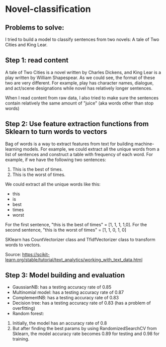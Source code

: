 # Novel-classification

## Problems to solve:
I tried to build a model to classify sentences from two novels: A tale of Two Cities and King Lear. 

## Step 1: read content
A tale of Two Cities is a novel written by Charles Dickens, and King Lear is a play written by William Shapespear. As we could see, the format of these two are very different. For example, play has character names, dialogue, and act/scene designations while novel has relatively longer sentences. 

When I read content from raw data, I also tried to make sure the sentences contain relatively the same amount of "juice" (aka words other than stop words)

## Step 2: Use feature extraction functions from Sklearn to turn words to vectors
Bag of words is a way to extract features from text for building machine-learning models. For example, we could extract all the unique words from a list of sentences and construct a table with frequency of each word. For example, if we have the following two sentences:
1) This is the best of times.
2) This is the worst of times.

We could extract all the unique words like this: 
* this
* is
* best
* times
* worst

For the first sentence, "this is the best of times" = [1, 1, 1, 1,0]. For the second sentence, "this is the worst of times" = [1, 1, 0, 1, 0]

SKlearn has CountVectorizer class and TfidfVectorizer class to transform words to vectors. 

Source: https://scikit-learn.org/stable/tutorial/text_analytics/working_with_text_data.html

## Step 3: Model building and evaluation 
* GaussianNB: has a testing accuracy rate of 0.85
* Multinomial model: has a testing accuracy rate of 0.87
* ComplementNB: has a testing accuracy rate of 0.83
* Decision tree: has a testing accuracy rate of 0.83 (has a problem of overfitting)
* Random forest: 
1) Initially, the model has an accuracy rate of 0.8
2) But after finding the best params by using RandomizedSearchCV from Sklearn, the model accuracy rate becomes 0.89 for testing and 0.98 for training. 

